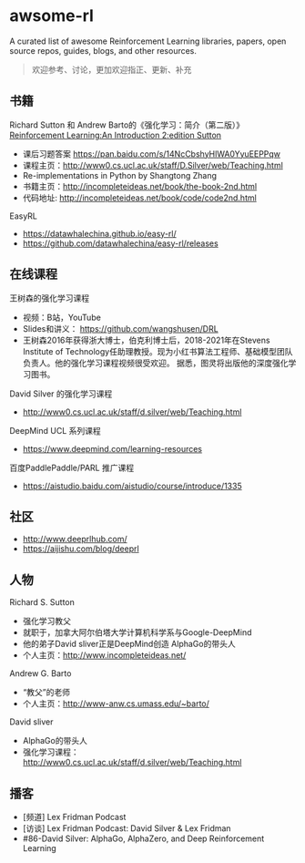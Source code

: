 # awsome-rl
A curated list of awesome Reinforcement Learning libraries, papers, open source repos, guides, blogs, and other resources.

> 欢迎参考、讨论，更加欢迎指正、更新、补充

## 书籍

Richard Sutton 和 Andrew Barto的《强化学习：简介（第二版）》
[Reinforcement Learning:An Introduction 2:edition Sutton](http://incompleteideas.net/book/RLbook2018.pdf)
* 课后习题答案 https://pan.baidu.com/s/14NcCbshyHlWA0YyuEEPPqw
* 课程主页：http://www0.cs.ucl.ac.uk/staff/D.Silver/web/Teaching.html
* Re-implementations in Python by Shangtong Zhang
* 书籍主页：http://incompleteideas.net/book/the-book-2nd.html
* 代码地址: http://incompleteideas.net/book/code/code2nd.html
 
EasyRL
* https://datawhalechina.github.io/easy-rl/
* https://github.com/datawhalechina/easy-rl/releases

## 在线课程
王树森的强化学习课程
* 视频：B站，YouTube
* Slides和讲义： https://github.com/wangshusen/DRL 
* 王树森2016年获得浙大博士，伯克利博士后，2018-2021年在Stevens Institute of Technology任助理教授。现为小红书算法工程师、基础模型团队负责人。他的强化学习课程视频很受欢迎。
据悉，图灵将出版他的深度强化学习图书。
 
David Silver 的强化学习课程
* http://www0.cs.ucl.ac.uk/staff/d.silver/web/Teaching.html
 
DeepMind UCL 系列课程
* https://www.deepmind.com/learning-resources
 
百度PaddlePaddle/PARL 推广课程
* https://aistudio.baidu.com/aistudio/course/introduce/1335
 
## 社区

* http://www.deeprlhub.com/
* https://aijishu.com/blog/deeprl
 
## 人物

Richard S. Sutton
* 强化学习教父 
* 就职于，加拿大阿尔伯塔大学计算机科学系与Google-DeepMind
* 他的弟子David sliver正是DeepMind创造 AlphaGo的带头人
* 个人主页：http://www.incompleteideas.net/
 
Andrew G. Barto
* “教父”的老师
* 个人主页：http://www-anw.cs.umass.edu/~barto/
 
David sliver
* AlphaGo的带头人
* 强化学习课程： http://www0.cs.ucl.ac.uk/staff/d.silver/web/Teaching.html

## 播客

* [频道] Lex Fridman Podcast
* [访谈] Lex Fridman Podcast: David Silver & Lex Fridman
* #86-David Silver: AlphaGo, AlphaZero, and Deep Reinforcement Learning
